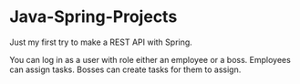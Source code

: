 # Java-Spring-Projects

Just my first try to make a REST API with Spring.

You can log in as a user with role either an employee or a boss.
Employees can assign tasks.
Bosses can create tasks for them to assign.
